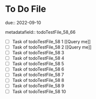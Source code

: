 # To Do File

due:: 2022-09-10

metadatafield:: todoTestFile_58_66

- [ ] Task of todoTestFile_58 1 [[Query me]]
- [ ] Task of todoTestFile_58 2 [[Query me]]
- [ ] Task of todoTestFile_58 3
- [ ] Task of todoTestFile_58 4
- [ ] Task of todoTestFile_58 5
- [ ] Task of todoTestFile_58 6
- [ ] Task of todoTestFile_58 7
- [ ] Task of todoTestFile_58 8
- [ ] Task of todoTestFile_58 9
- [ ] Task of todoTestFile_58 10